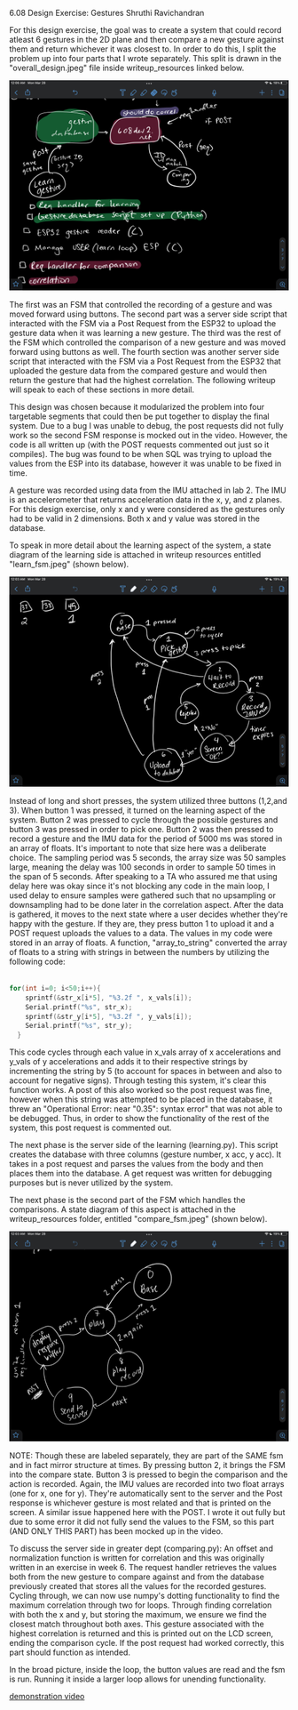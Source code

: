 6.08 Design Exercise: Gestures
Shruthi Ravichandran

For this design exercise, the goal was to create a system that could record atleast 6 gestures in the  2D plane and then compare a new gesture against them and return whichever it was closest to. In order to do this, I split the problem up into four parts that I wrote separately. This split is drawn in the "overall_design.jpeg" file inside writeup_resources linked below. 

![Overall Design](./writeup_resources/overall_design.jpeg)

The first was an FSM that controlled the recording of a gesture and was moved forward using buttons. The second part was a server side script that interacted with the FSM via a Post Request from the ESP32 to upload the gesture data when it was learning a new gesture. The third was the rest of the FSM which controlled the comparison of a new gesture and was moved forward using buttons as well. The fourth section was another server side script that interacted with the FSM via a Post Request from the ESP32 that uploaded the gesture data from the compared gesture and would then return the gesture that had the highest correlation. The following writeup will speak to each of these sections in more detail.

This design was chosen because it modularized the problem into four targetable segments that could then be put together to display the final system. Due to a bug I was unable to debug, the post requests did not fully work so the second FSM response is mocked out in the video. However, the code is all written up (with the POST requests commented out just so it compiles). The bug was found to be when SQL was trying to upload the values from the ESP into its database, however it was unable to be fixed in time. 

A gesture was recorded using data from the IMU attached in lab 2. The IMU is an accelerometer that returns acceleration data in the x, y, and z planes. For this design exercise, only x and y were considered as the gestures only had to be valid in 2 dimensions. Both x and y value was stored in the database. 

To speak in more detail about the learning aspect of the system, a state diagram of the learning side is attached in writeup resources entitled "learn_fsm.jpeg" (shown below).

![Learn FSM](./writeup_resources/learn_fsm.jpeg)

Instead of long and short presses, the system utilized three buttons (1,2,and 3). When button 1 was pressed, it turned on the learning aspect of the system. Button 2 was pressed to cycle through the possible gestures and button 3 was pressed in order to pick one. Button 2 was then pressed to record a gesture and the IMU data for the period of 5000 ms was stored in an array of floats. It's important to note that size here was a deliberate choice. The sampling period was 5 seconds, the array size was 50 samples large, meaning the delay was 100 seconds in order to sample 50 times in the span of 5 seconds. After speaking to a TA who assured me that using delay here was okay since it's not blocking any code in the main loop, I used delay to ensure samples were gathered such that no upsampling or downsampling had to be done later in the correlation aspect. After the data is gathered, it moves to the next state where a user decides whether they're happy with the gesture. If they are, they press button 1 to upload it and a POST request uploads the values to a data. The values in my code were stored in an array of floats. A function, "array_to_string" converted the array of floats to a string with strings in between the numbers by utilizing the following code:

```cpp

for(int i=0; i<50;i++){
    sprintf(&str_x[i*5], "%3.2f ", x_vals[i]);
    Serial.printf("%s", str_x);
    sprintf(&str_y[i*5], "%3.2f ", y_vals[i]);
    Serial.printf("%s", str_y);
  }
```
This code cycles through each value in x_vals array of x accelerations and y_vals of y accelerations and adds it to their respective strings by incrementing the string by 5 (to account for spaces in between and also to account for negative signs). Through testing this system, it's clear this function works. A post of this also worked so the post request was fine, however when this string was attempted to be placed in the database, it threw an "Operational Error: near "0.35": syntax error" that was not able to be debugged. Thus, in order to show the functionality of the rest of the system, this post request is commented out. 

The next phase is the server side of the learning (learning.py). This script creates the database with three columns (gesture number, x acc, y acc). It takes in a post request and parses the values from the body and then places them into the database. A get request was written for debugging purposes but is never utilized by the system. 

The next phase is the second part of the FSM which handles the comparisons. A state diagram of this aspect is attached in the writeup_resources folder, entitled "compare_fsm.jpeg" (shown below).

![Compare FSM](./writeup_resources/compare_fsm.jpeg)

NOTE: Though these are labeled separately, they are part of the SAME fsm and in fact mirror structure at times. By pressing button 2, it brings the FSM into the compare state. Button 3 is pressed to begin the comparison and the action is recorded. Again, the IMU values are recorded into two float arrays (one for x, one for y). They're automatically sent to the server and the Post response is whichever gesture is most related and that is printed on the screen. A similar issue happened here with the POST. I wrote it out fully but due to some error it did not fully send the values to the FSM, so this part (AND ONLY THIS PART) has been mocked up in the video. 

To discuss the server side in greater dept (comparing.py): An offset and normalization function is written for correlation and this was originally written in an exercise in week 6. The request handler retrieves the values both from the new gesture to compare against and from the database previously created that stores all the values for the recorded gestures. Cycling through, we can now use numpy's dotting functionality to find the maximum correlation through two for loops. Through finding correlation with both the x and y, but storing the maximum, we ensure we find the closest match throughout both axes. This gesture associated with the highest correlation is returned and this is printed out on the LCD screen, ending the comparison cycle. If the post request had worked correctly, this part should function as intended.

In the broad picture, inside the loop, the button values are read and the fsm is run. Running it inside a larger loop allows for unending functionality. 

[demonstration video](https://youtu.be/V1lMPoKY354)




